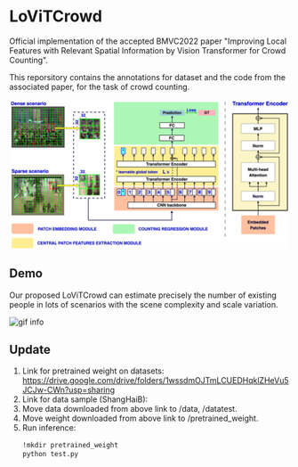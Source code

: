 # LoViTCrowd
Official implementation of the accepted BMVC2022 paper "Improving Local Features with Relevant Spatial Information by Vision Transformer for Crowd Counting". 

This reporsitory contains the annotations for dataset and the code from the associated paper, for the task of crowd counting.

![image info](images/LoViTCrowd.png)

## Demo
Our proposed LoViTCrowd can estimate precisely the number of existing people in lots of scenarios with the scene complexity and scale variation.

![gif info](images/Toy_video.gif)

## Update
1. Link for pretrained weight on datasets: https://drive.google.com/drive/folders/1wssdmOJTmLCUEDHqklZHeVu5JCJw-CWn?usp=sharing
2. Link for data sample (ShangHaiB): 
3. Move data downloaded from above link to /data, /datatest.
4. Move weight downloaded from above link to /pretrained_weight.
5. Run inference: 
    ```console
    !mkdir pretrained_weight
    python test.py
    ```

